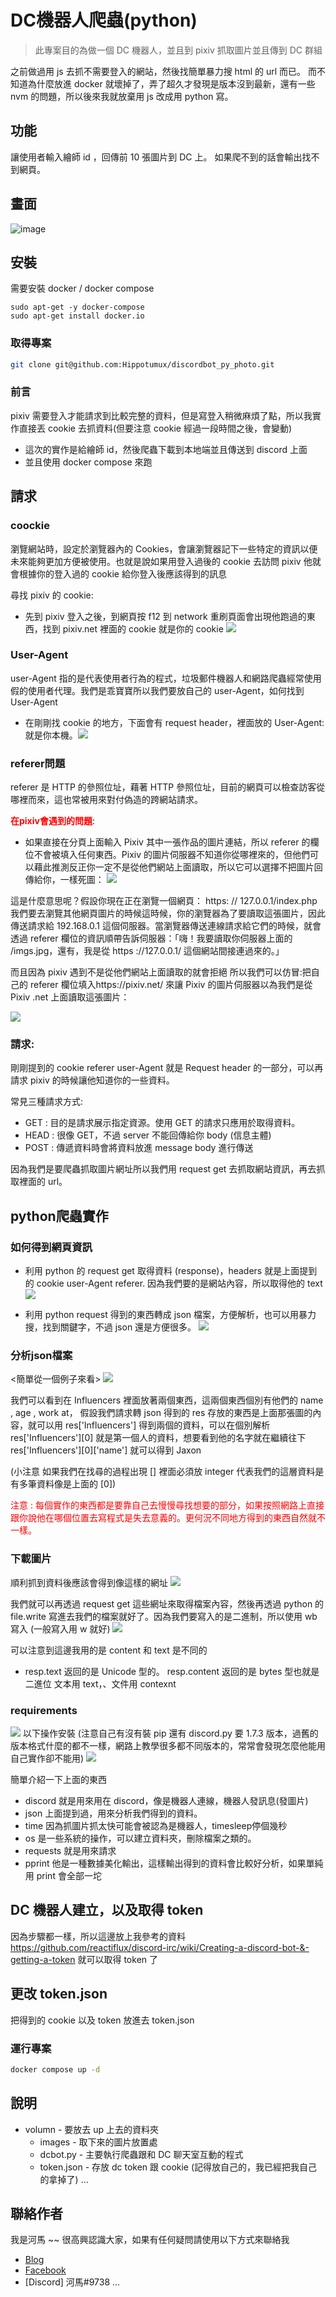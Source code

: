 # DC機器人爬蟲(python)

> 此專案目的為做一個 DC 機器人，並且到 pixiv 抓取圖片並且傳到 DC 群組

之前做過用 js 去抓不需要登入的網站，然後找簡單暴力搜 html 的 url 而已。
而不知道為什麼放進 docker 就壞掉了，弄了超久才發現是版本沒到最新，還有一些 nvm 的問題，所以後來我就放棄用 js 改成用 python 寫。

## 功能

讓使用者輸入繪師 id ，回傳前 10 張圖片到 DC 上。
如果爬不到的話會輸出找不到網頁。

## 畫面

![image](https://github.com/Hippotumux/discordbot_py_photo/assets/100692893/1fe52a42-d57e-43fe-9aa0-462630869cfb)

## 安裝

需要安裝 docker / docker compose 

```
sudo apt-get -y docker-compose
sudo apt-get install docker.io
```


### 取得專案

```bash
git clone git@github.com:Hippotumux/discordbot_py_photo.git
```

### 前言
pixiv 需要登入才能請求到比較完整的資料，但是寫登入稍微麻煩了點，所以我實作直接丟 cookie 去抓資料(但要注意 cookie 經過一段時間之後，會變動) 
- 這次的實作是給繪師 id，然後爬蟲下載到本地端並且傳送到 discord 上面
- 並且使用 docker compose 來跑

## 請求

### coockie
瀏覽網站時，設定於瀏覽器內的 Cookies，會讓瀏覽器記下一些特定的資訊以便未來能夠更加方便被使用。也就是說如果用登入過後的 cookie 去訪問 pixiv 他就會根據你的登入過的 cookie 給你登入後應該得到的訊息

尋找 pixiv 的 cookie:
- 先到 pixiv 登入之後，到網頁按 f12 到 network 重刷頁面會出現他跑過的東西，找到 pixiv.net 裡面的 cookie 就是你的 cookie
![](https://i.imgur.com/OC7PHsM.png)


### User-Agent
user-Agent 指的是代表使用者行為的程式，垃圾郵件機器人和網路爬蟲經常使用假的使用者代理。我們是乖寶寶所以我們要放自己的 user-Agent，如何找到 User-Agent
- 在剛剛找 cookie 的地方，下面會有 request header，裡面放的 User-Agent: 就是你本機。![](https://i.imgur.com/e0pkgkH.png)


### referer問題
referer 是 HTTP 的參照位址，藉著 HTTP 參照位址，目前的網頁可以檢查訪客從哪裡而來，這也常被用來對付偽造的跨網站請求。

<strong><font color = "red">在pixiv會遇到的問題</strong></font>:
- 如果直接在分頁上面輸入 Pixiv 其中一張作品的圖片連結，所以 referer 的欄位不會被填入任何東西。Pixiv 的圖片伺服器不知道你從哪裡來的，但他們可以藉此推測反正你一定不是從他們網站上面讀取，所以它可以選擇不把圖片回傳給你，一樣死圖：
![](https://i.imgur.com/LbrpMZA.png)

這是什麼意思呢？假設你現在正在瀏覽一個網頁：
https: // 127.0.0.1/index.php
我們要去瀏覽其他網頁圖片的時候這時候，你的瀏覽器為了要讀取這張圖片，因此傳送請求給 192.168.0.1 這個伺服器。當瀏覽器傳送連線請求給它們的時候，就會透過 referer 欄位的資訊順帶告訴伺服器：「嗨！我要讀取你伺服器上面的 /imgs.jpg，還有，我是從 https ://127.0.0.1/ 這個網站間接連過來的。」

而且因為 pixiv 遇到不是從他們網站上面讀取的就會拒絕
所以我們可以仿冒:把自己的 referer 欄位填入https://pixiv.net/ 來讓 Pixiv 的圖片伺服器以為我們是從 Pixiv .net 上面讀取這張圖片：

![](https://i.imgur.com/4CQw4Ql.png)

### 請求:
剛剛提到的 cookie referer user-Agent 就是 Request header 的一部分，可以再請求 pixiv 的時候讓他知道你的一些資料。

常見三種請求方式:
- GET : 目的是請求展示指定資源。使用 GET 的請求只應用於取得資料。
- HEAD : 很像 GET，不過 server 不能回傳給你 body (信息主體)
- POST : 傳遞資料時會將資料放進 message body 進行傳送

因為我們是要爬蟲抓取圖片網址所以我們用 request get 去抓取網站資訊，再去抓取裡面的 url。

## python爬蟲實作
### 如何得到網頁資訊
    
- 利用 python 的 request get 取得資料 (response)，headers 就是上面提到的 cookie user-Agent referer. 因為我們要的是網站內容，所以取得他的 text
![](https://i.imgur.com/G1UPLXO.png)


- 利用 python request 得到的東西轉成 json 檔案，方便解析，也可以用暴力搜，找到關鍵字，不過 json 還是方便很多。
![](https://i.imgur.com/SlSVMyu.png)

### 分析json檔案

<簡單從一個例子來看>
![](https://i.imgur.com/C7UBY8i.png)

我們可以看到在 Influencers 裡面放著兩個東西，這兩個東西個別有他們的 name , age , work at，
假設我們請求轉 json 得到的 res 存放的東西是上面那張圖的內容，就可以用 res['Influencers'] 得到兩個的資料，可以在個別解析 res['Influencers'][0] 就是第一個人的資料，想要看到他的名字就在繼續往下 res['Influencers'][0]['name'] 就可以得到 Jaxon

(小注意 如果我們在找尋的過程出現 [] 裡面必須放 integer 代表我們的這層資料是有多筆資料像是上面的 [0])

<font color = "red">注意 : 每個實作的東西都是要靠自己去慢慢尋找想要的部分，如果按照網路上直接跟你說他在哪個位置去寫程式是失去意義的。更何況不同地方得到的東西自然就不一樣。</font>

### 下載圖片

順利抓到資料後應該會得到像這樣的網址
![](https://i.imgur.com/UnbUis2.png)

我們就可以再透過 request get 這些網址來取得檔案內容，然後再透過 python 的 file.write 寫進去我們的檔案就好了。因為我們要寫入的是二進制，所以使用 wb 寫入 (一般寫入用 w 就好)
![](https://i.imgur.com/yPQhjNX.png)

可以注意到這邊我用的是 content 和 text 是不同的
- resp.text 返回的是 Unicode 型的。
resp.content 返回的是 bytes 型也就是二進位
文本用 text，、文件用 contexnt

### requirements

![](https://i.imgur.com/9FxEM1e.png)
以下操作安裝 (注意自己有沒有裝 pip 還有 discord.py 要 1.7.3 版本，過舊的版本格式什麼的都不一樣，網路上教學很多都不同版本的，常常會發現怎麼他能用自己實作卻不能用)
![](https://i.imgur.com/aTFMbM2.png)

簡單介紹一下上面的東西
- discord 就是用來用在 discord，像是機器人連線，機器人發訊息(發圖片)
- json 上面提到過，用來分析我們得到的資料。
- time 因為抓圖片抓太快可能會被認為是機器人，timesleep停個幾秒
- os 是一些系統的操作，可以建立資料夾，刪除檔案之類的。
- requests 就是用來請求
- pprint 他是一種數據美化輸出，這樣輸出得到的資料會比較好分析，如果單純用 print 會全部一坨

## DC 機器人建立，以及取得 token

因為步驟都一樣，所以這邊放上我參考的資料
https://github.com/reactiflux/discord-irc/wiki/Creating-a-discord-bot-&-getting-a-token
就可以取得 token 了

## 更改 token.json

把得到的 cookie 以及 token 放進去 token.json

### 運行專案

```bash
docker compose up -d
```


## 說明

- volumn - 要放去 up 上去的資料夾
  - images - 取下來的圖片放置處
  - dcbot.py - 主要執行爬蟲跟和 DC 聊天室互動的程式
  - token.json - 存放 dc token 跟 cookie (記得放自己的，我已經把我自己的拿掉了)
...


## 聯絡作者

我是河馬 ~~ 很高興認識大家，如果有任何疑問請使用以下方式來聯絡我

- [Blog](https://hackmd.io/@HIPP0/notebook)
- [Facebook](https://www.facebook.com/profile.php?id=100008989923059)
- [Discord] 河馬#9738
...
